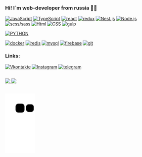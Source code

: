 ### Hi! I`m web-developer from russia 👨‍💻

[![JavaScript](https://img.shields.io/badge/-JavaScript-090909?style=for-the-badge&logo=javascript)](https://github.com/igor0400)
[![TypeScript](https://img.shields.io/badge/-typescript-090909?style=for-the-badge&logo=typescript)](https://github.com/igor0400)
[![react](https://img.shields.io/badge/-react-090909?style=for-the-badge&logo=react)](https://github.com/igor0400)
[![redux](https://img.shields.io/badge/-redux-090909?style=for-the-badge&logo=redux)](https://github.com/igor0400)
[![Nest.js](https://img.shields.io/badge/-Nest.js-090909?style=for-the-badge&logo=nestjs)](https://github.com/igor0400)
[![Node.js](https://img.shields.io/badge/-Node.js-090909?style=for-the-badge&logo=node)](https://github.com/igor0400)
[![scss/sass](https://img.shields.io/badge/-scss/sass-090909?style=for-the-badge&logo=sass)](https://github.com/igor0400)
[![Html](https://img.shields.io/badge/-HTML-090909?style=for-the-badge&logo=html5)](https://github.com/igor0400)
[![CSS](https://img.shields.io/badge/-CSS-090909?style=for-the-badge&logo=css3)](https://github.com/igor0400)
[![gulp](https://img.shields.io/badge/-gulp-090909?style=for-the-badge&logo=gulp)](https://github.com/igor0400)

[![PYTHON](https://img.shields.io/badge/-python-090909?style=for-the-badge&logo=python)](https://github.com/igor0400)

[![docker](https://img.shields.io/badge/-docker-090909?style=for-the-badge&logo=docker)](https://github.com/igor0400)
[![redis](https://img.shields.io/badge/-redis-090909?style=for-the-badge&logo=redis)](https://github.com/igor0400)
[![mysql](https://img.shields.io/badge/-mysql-090909?style=for-the-badge&logo=mysql)](https://github.com/igor0400)
[![firebase](https://img.shields.io/badge/-firebase-090909?style=for-the-badge&logo=firebase)](https://github.com/igor0400)
[![git](https://img.shields.io/badge/-git-090909?style=for-the-badge&logo=git)](https://github.com/igor0400)

### Links:

[![Vkontakte](https://img.shields.io/badge/-Vkontakte-090909?style=for-the-badge&logo=Vk&logoColor=4F7DB3)](https://vk.com/kgfvjjjfrcj)
[![Instagram](https://img.shields.io/badge/-Instagram-090909?style=for-the-badge&logo=instagram)](https://google.com)
[![telegram](https://img.shields.io/badge/-telegram-090909?style=for-the-badge&logo=telegram)](https://t.me/ulanuss)

##

 <div>
  <a href="https://github.com/igor0400">
  <img height="180em" src="https://github-readme-stats.vercel.app/api?username=igor0400&show_icons=true&theme=dark&include_all_commits=true&count_private=true"/>
  <img height="180em" src="https://github-readme-stats.vercel.app/api/top-langs/?username=igor0400&layout=compact&langs_count=7&theme=dark"/>
</div>

 ##
 
![Snake :)](https://github.com/rafaballerini/rafaballerini/blob/output/github-contribution-grid-snake.svg)
